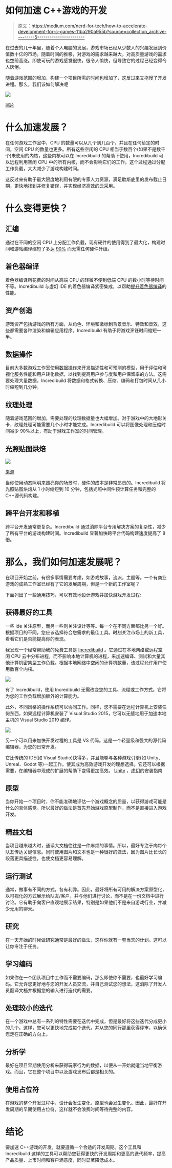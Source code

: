# 如何加速 C++游戏的开发

> 原文：<https://medium.com/nerd-for-tech/how-to-accelerate-development-for-c-games-11ba290a955b?source=collection_archive---------5----------------------->

在过去的几十年里，随着个人电脑的发展，游戏市场已经从少数人的兴趣发展到价值数十亿的市场。随着时间的推移，对游戏的需求越来越大，对高质量游戏的需求也空前高涨。即使可玩的游戏感觉很快，很令人愉快，但导致它的过程已经变得令人厌倦。

随着游戏范围的增加，构建一个项目所需的时间也增加了，这反过来又拖慢了开发进程。那么，我们该如何解决呢

![](img/4a425853663f4970c7463d263433f072.png)

[照片](https://unsplash.com/photos/z0Lr-6fA2R8)

# 什么加速发展？

在任何游戏工作室中，CPU 的数量可以从几个到几百个，并且在任何给定的时间，空闲 CPU 的数量也更多。所有这些空闲的 CPU 相当于数百个(如果不是数千个)未使用的内核，这些内核可以在 Incredibuild 的帮助下使用，Incredibuild 可以远程利用空闲 CPU 中的所有内核，而不会影响它们的工作。这个过程通过分配工作负载，大大减少了游戏构建时间。

这反过来有助于最大限度地利用有限的专家人力资源，满足歇斯底里的发布截止日期，更快地找到并修复错误，并实现经济高效的云采用。

# 什么变得更快？

## 汇编

通过在不同的空闲 CPU 上分配工作负载，现有硬件的使用得到了最大化，构建时间和游戏编译缩短了多达 [90%](https://www.incredibuild.com/case-studies/ninja-theory) 而无需任何硬件升级。

## 着色器编译

着色器编译所花费的时间从高端 CPU 的轻微不便到低端 CPU 的数小时等待时间不等。Incredibuild 与虚幻 IDE 的着色器编译紧密集成，以帮助[提升着色器编译](https://www.incredibuild.com/case-studies/undead-labs)的性能。

## 资产创造

游戏资产包括游戏的所有方面，从角色、环境和徽标到背景音乐、特效和音效，这些都需要各种渲染和编辑应用程序。Incredibuild 有助于将游戏烹饪时间缩短一半。

## 数据操作

目前大多数游戏工作室使用[数据操作](https://www.analyticsvidhya.com/blog/2021/05/data-science-in-gaming-industry/)来开发描述性和可预测的模型，用于评估和可视化服务性能和用户转化数据，以找到提高用户参与度和用户保留率的方法。这需要处理大量数据。Incredibuild 将数据和格式转换、压缩、编码和打包时间从几小时缩短到几分钟。

## 纹理处理

随着游戏范围的增加，需要处理的纹理数据量也大幅增加。对于游戏中的大地形关卡，纹理处理可能需要几个小时才能完成。Incredibuild 可以将图像处理和压缩时间减少 90%以上，有助于游戏工作室的时间管理。

## 光照贴图烘焙

![](img/04d95a6163e5dc4793bd68d7c40e9dbb.png)

[来源](https://blender.stackexchange.com/questions/16394/baking-only-light-maps-in-cycles)

当你使用动态照明来照亮你的场景时，硬件的成本是非常昂贵的。Incredibuild 将光照贴图烘焙从 1 小时缩短到 10 分钟，包括光照中间件预计算任务和完整的 C++源代码构建。

## 跨平台开发和移植

跨平台开发通常更复杂。Incredibuild 通过消除平台专用解决方案的复杂性，减少了所有平台的游戏构建时间。Incredibuild 显著加快跨平台代码构建速度提高了 8 倍。

# 那么，我们如何加速发展呢？

在项目开始之前，有很多事情需要考虑，如游戏故事，流派，主题等。一个有商业游戏的成熟工作室已经有了它的发展周期，但是一个新的工作室呢？

下面列出了一些通用技巧，可以有效地设计游戏并加快游戏开发过程:

## 获得最好的工具

一些 ide 关注原型，而另一些则关注设计等等。每一个在不同方面都比另一个好。根据项目的不同，您应该选择符合您需求的最佳工具。时刻关注市场上的新工具，看看它们是否能提高你的表现。

我发现一个经常帮助我的免费工具是 [Incredibuild](https://www.incredibuild.com/technology) 。它通过在本地网络或远程空闲 CPU 云中分布进程，而不影响本地计算机的进程，来加速编译、测试和大量其他计算机密集型工作负载。根据本地网络中空闲的计算机数量，该过程允许用户使用数百个内核。

![](img/c94a8a9433bb8f0f76adc0c2993cc60f.png)

有了 Incredibuild，使用 Incredibuild 无需改变您的工具、流程或工作方式。它将为您的工作负载增加额外的计算能力。

此外，不同风格的操作系统可以协同工作。同样，您不需要在远程计算机上安装任何东西，如果远程计算机安装了 Visual Studio 2015，它可以无缝地用于加速本地主机的 Visual Studio 2019 编译。

![](img/a3d40349d45d7f4da10c55146b4026da.png)

另一个可以用来加快开发过程的工具是 VS 代码。这是一个轻量级和强大的源代码编辑器，为您的日常开发。

它比传统的 IDE(如 Visual Studio)快得多，并且能够与各种游戏引擎(如 Unity、Unreal、Godot 等)一起工作。使其成为高效游戏开发的理想选择。它还可以根据需要，在编辑器中现成的扩展的帮助下变得更加高效。 [Unity](https://code.visualstudio.com/docs/other/unity) ，[虚幻](http://jollymonsterstudio.com/2018/11/02/unreal-c-with-visual-studio-code/)的安装指南

## 原型

当你开始一个项目时，你不能准确地评估一个游戏概念的质量，以获得游戏可能是什么的具体感觉。所以最好的做法是首先开始游戏原型制作，而不是直接进入游戏开发。

## 精益文档

当项目越来越大时，通读大文档往往是一件麻烦的事情。所以，最好专注于向每个队友传达关键信息。同时使用图片和文本也是一种很好的做法，因为图片比长长的段落更具描述性，也使文档更容易理解。

## 运行测试

通常，做事有不同的方式，各有利弊。因此，最好将所有可用的解决方案原型化，以可视化的方式展示给队友/客户，并与他们进行讨论，而不是在一份文档中进行讨论。它有助于向客户直观地展示结果，特别是如果他们不是来自游戏行业，并减少无用的聊天。

## 研究

在一天开始的时候做研究通常是最好的做法，这样你就有一套当天的计划。这可以让你专注于任务。

## 学习编码

如果你在一个团队项目中工作而不需要编码，那么即使你不需要，也最好学习编码。它允许您更好地与您的开发人员交流，并自己测试您的想法，这消除了开发人员翻译文档并根据您的输入进行迭代的需要。

## 处理较小的迭代

在一个游戏中总有一系列的特性需要在迭代中完成，但是最好将这些迭代分成更小的几个。这样，您可以更快地完成每个迭代，并从您的同行那里获得评审，以确保您走在正确的方向上。

## 分析学

最好在项目早期使用分析来获得玩家行为的数据，以便从一开始就适当地平衡游戏。而且，它在整个项目中以及游戏发布后都是相关的。

## 使用占位符

在游戏的整个开发过程中，设计会发生变化，原型也会发生变化。因此，最好在开发周期的早期使用占位符，这样就不会浪费时间等待完整的内容。

# 结论

要加速 C++游戏的开发，就要遵循一个合适的开发周期。这个工具和 Incredibuild 这样的工具可以帮助您获得更快的开发周期和更高的迭代频率，提高产品质量、上市时间和客户满意度，同时显著降低成本。